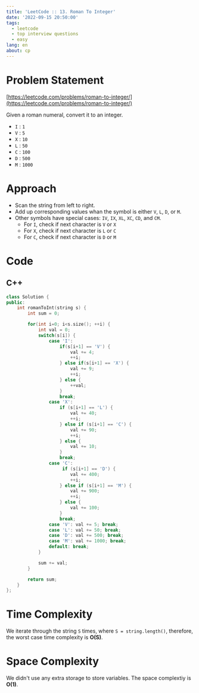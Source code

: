 ```yaml
---
title: 'LeetCode :: 13. Roman To Integer'
date: '2022-09-15 20:50:00'
tags:
  - leetcode
  - top interview questions
  - easy
lang: en
about: cp
---
```


# Problem Statement

[https://leetcode.com/problems/roman-to-integer/](https://leetcode.com/problems/roman-to-integer/)

Given a roman numeral, convert it to an integer.

- `I` : `1`
- `V` : `5`
- `X` : `10`
- `L` : `50`
- `C` : `100`
- `D` : `500`
- `M` : `1000`

# Approach

- Scan the string from left to right.
- Add up corresponding values whan the symbol is either `V`, `L`, `D`, or `M`.
- Other symbols have special cases: `IV`, `IX`, `XL`, `XC`, `CD`, and `CM`.
  - For `I`, check if next character is `V` or `X`
  - For `X`, check if next character is `L` or `C`
  - For `C`, check if next character is `D` or `M`

# Code

## C++

```cpp
class Solution {
public:
    int romanToInt(string s) {
        int sum = 0;

        for(int i=0; i<s.size(); ++i) {
            int val = 0;
            switch(s[i]) {
                case 'I':
                    if(s[i+1] == 'V') {
                        val += 4;
                        ++i;
                    } else if(s[i+1] == 'X') {
                        val += 9;
                        ++i;
                    } else {
                        ++val;
                    }
                    break;
                case 'X':
                    if (s[i+1] == 'L') {
                        val += 40;
                        ++i;
                    } else if (s[i+1] == 'C') {
                        val += 90;
                        ++i;
                    } else {
                        val += 10;
                    }
                    break;
                case 'C':
                     if (s[i+1] == 'D') {
                        val += 400;
                        ++i;
                    } else if (s[i+1] == 'M') {
                        val += 900;
                        ++i;
                    } else {
                        val += 100;
                    }
                    break;
                case 'V': val += 5; break;
                case 'L': val += 50; break;
                case 'D': val += 500; break;
                case 'M': val += 1000; break;
                default: break;
            }

            sum += val;
        }

        return sum;
    }
};
```

# Time Complexity

We iterate through the string `S` times, where `S = string.length()`, therefore, the worst case time complexity is **O(S)**.

# Space Complexity

We didn't use any extra storage to store variables. The space complextiy is **O(1)**.

